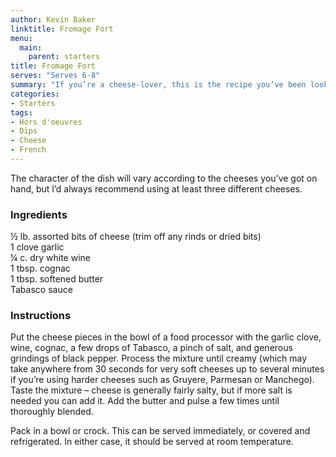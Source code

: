 ```yaml
---
author: Kevin Baker
linktitle: Fromage Fort
menu:
  main:
    parent: starters
title: Fromage Fort
serves: "Serves 6-8"
summary: "If you’re a cheese-lover, this is the recipe you’ve been looking for to use up those odds and ends of various cheeses. "
categories:
- Starters
tags: 
- Hors d'oeuvres 
- Dips
- Cheese
- French
---
```

The character of the dish will vary according to the cheeses you’ve got on hand, but I’d always recommend using at least three different cheeses.

### Ingredients

<div class="ingredient-list">

½ lb. assorted bits of cheese (trim off any rinds or dried bits)  
1 clove garlic  
¼ c. dry white wine  
1 tbsp. cognac  
1 tbsp. softened butter  
Tabasco sauce   

</div>

### Instructions

Put the cheese pieces in the bowl of a food processor with the garlic clove, wine, cognac, a few drops of Tabasco, a pinch of salt, and generous grindings of black pepper. Process the mixture until creamy (which may take anywhere from 30 seconds for very soft cheeses up to several minutes if you’re using harder cheeses such as Gruyere, Parmesan or Manchego).  Taste the mixture – cheese is generally fairly salty, but if more salt is needed you can add it. Add the butter and pulse a few times until thoroughly blended.

Pack in a bowl or crock. This can be served immediately, or covered and refrigerated. In either case, it should be served at room temperature. 